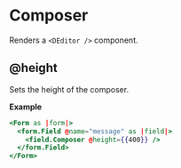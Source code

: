 # Composer

Renders a `<DEditor />` component.

## @height

Sets the height of the composer.

**Example**

```hbs
<Form as |form|>
  <form.Field @name="message" as |field|>
    <field.Composer @height={{400}} />
  </form.Field>
</Form>
```
